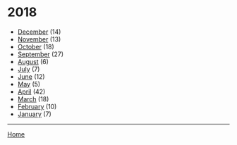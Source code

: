 # 2018

  * [December](./2018-12.md) (14)
  * [November](./2018-11.md) (13)
  * [October](./2018-10.md) (18)
  * [September](./2018-09.md) (27)
  * [August](./2018-08.md) (6)
  * [July](./2018-07.md) (7)
  * [June](./2018-06.md) (12)
  * [May](./2018-05.md) (5)
  * [April](./2018-04.md) (42)
  * [March](./2018-03.md) (18)
  * [February](./2018-02.md) (10)
  * [January](./2018-01.md) (7)

----

[Home](../)
